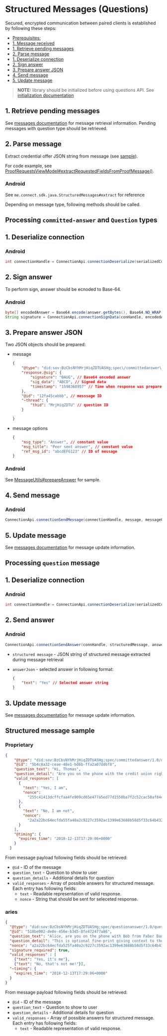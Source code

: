 # Structured Messages (Questions)

Secured, encrypted communication between paired clients is established by following these steps:

- [Prerequisites:](#prerequisites)
- [1. Message received](#1-message-received)
- [1. Retrieve pending messages](#1-retrieve-pending-messages)
- [2. Parse message](#2-parse-message)
- [1. Deserialize connection](#1-deserialize-connection)
- [2. Sign answer](#2-sign-answer)
- [3. Prepare answer JSON](#3-prepare-answer-json)
- [4. Send message](#4-send-message)
- [5. Update message](#5-update-message)

> **NOTE:** library should be initialized before using questions API. See [initialization documentation](2.%20Initialization.md)

## 1. Retrieve pending messages
See [messages documentation](8.%20Messages.md) for message retrieval information. Pending messages with question type should be retrieved.

## 2. Parse message

Extract credential offer JSON string from message (see [sample](#struct-message-request-sample)).

For code example, see [ProofRequestsViewModel#extractRequestedFieldsFromProofMessage()](Examples/android/CMeSdkJava/app_rework/src/main/java/me/connect/sdk/java/sample/proofs/ProofRequestsViewModel.java#L151).

### Android

See `me.connect.sdk.java.StructuredMessages#extract` for reference


Depending on message type, following methods should be called.


## Processing `committed-answer` and  `Question` types

## 1. Deserialize connection

### Android
```java
int connectionHandle = ConnectionApi.connectionDeserialize(serializedConnection).get();
```

## 2. Sign answer

To perform sign, answer should be ecnoded to Base-64.

### Android
```java
byte[] encodedAnswer = Base64.encode(answer.getBytes(), Base64.NO_WRAP);
String signature = ConnectionApi.connectionSignData(conHandle, encodedAnswer, encodedAnswer.length).get();
```

## 3. Prepare answer JSON 

Two JSON objects should be prepared:
* message
	```json
	{
		"@type": "did:sov:BzCbsNYhMrjHiqZDTUASHg;spec\/committedanswer\/1.0\/answer",
		"response.@sig": {
			"signature": "BAUG", // Base64 encoded answer
			"sig_data": "ABCD", // Signed data
			"timestamp": "1598368957" // Time when response was prepared in Unix time
		},
		"@id": "12fa45cabbb", // messsage ID
		"~thread": {
		 	"thid": "MrjHiqZDTU" // question ID
		}

	}
	```

* message options
	```json
	{
		"msg_type": "Answer", // constant value
		"msg_title": "Peer sent answer", // constant value
		"ref_msg_id": "abcdEFG123" // ID of message
	}
	```

### Android

See [MessageUtils#prepareAnswer](Examples/android/CMeSdkJava/lib/src/main/java/me/connect/sdk/java/message/MessageUtils.java#L21) for sample.

## 4. Send message

### Android
```java 
ConnectionApi.connectionSendMessage(connectionHandle, message, messageOptions).get();
```

## 5. Update message
See [messages documentation](8.%20Messages.md) for message update information.


## Processing `question` message

## 1. Deserialize connection

### Android
```java
int connectionHandle = ConnectionApi.connectionDeserialize(serializedConnection).get();
```

## 2. Send answer

###  Android

```java
ConnectionApi.connectionSendAnswer(connHandle, structuredMessage, answerJson).get();
```

* `structured message` - JSON string of structured message extracted during message retrieval

* `answerJson` - selected answer in following format:
	```json
	{
		"text": "Yes" // Selected answer string
	}
	```


## 3. Update message
See [messages documentation](8.%20Messages.md) for message update information.


## Structured message sample

### Proprietary

```json
{
    "@type": "did:sov:BzCbsNYhMrjHiqZDTUASHg;spec/committedanswer/1.0/question",
    "@id": "5b4c8a32-ceae-48e1-bd6b-ffa2a07ddbf0",
    "question_text": "Hi, Thomas",
    "question_detail": "Are you on the phone with the credit union right now about transferring $100.00?",
    "valid_responses": [
      {
        "text": "Yes, I am",
        "nonce":
          "255c41413dcffcfaa4fe909cd65e477a5ed77d1550ba7f2c52cac58af84c4b8d"
      },
      {
        "text": "No, I am not",
        "nonce":
          "2a2a22bc64ecfda55fa40a2c9227c3592ac1399e63688b58d5f33c64b4326f77"
      }
    ],
    "@timing": {
      "expires_time": "2018-12-13T17:29:06+0000"
    }
  }
```


From message payload following fields should be retrieved:

* `@id` - ID of the message
* `question_text` - Question to show to user
* `question_details` - Additional details for question
* `valid_responses` - Array of possible answers for structured message. Each entry has following fields:
	* `text` - Readable representation of valid response.
	* `nonce` - String that should be sent for seleceted response.


### aries

```json
{
  "@type": "did:sov:BzCbsNYhMrjHiqZDTUASHg;spec/questionanswer/1.0/question",
  "@id": "518be002-de8e-456e-b3d5-8fe472477a86",
  "question_text": "Alice, are you on the phone with Bob from Faber Bank right now?",
  "question_detail": "This is optional fine-print giving context to the question and its various answers.",
  "nonce": "a2a22bc64ecfda525fa40a2c9227c3592ac1399e63688b58d5f33c64b4326f77",
  "signature_required": true,
  "valid_responses" : [
    {"text": "Yes, it's me"},
    {"text": "No, that's not me!"}],
  "~timing": {
    "expires_time": "2018-12-13T17:29:06+0000"
  }
}
```

From message payload following fields should be retrieved:

* `@id` - ID of the message
* `question_text` - Question to show to user
* `question_details` - Additional details for question
* `valid_responses` - Array of possible answers for structured message. Each entry has following fields:
	* `text` - Readable representation of valid response.
